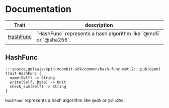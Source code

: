 # Documentation
|Trait|description|
|---|---|
|[HashFunc](#HashFunc)| \`HashFunc\` represents a hash algorithm like \`@md5\` or \`@sha256\`.|

## HashFunc

```moonbit
:::source,gmlewis/spin-moonbit-sdk/common/hash-func.mbt,2:::pub(open) trait HashFunc {
  name(Self) -> String
  write(Self, Byte) -> Unit
  check_sum(Self) -> String
}
```
 `HashFunc` represents a hash algorithm like `@md5` or `@sha256`.
